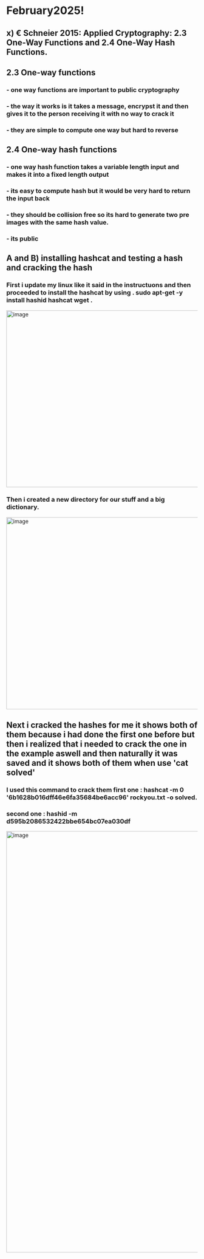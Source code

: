 # February2025!
## x) € Schneier 2015: Applied Cryptography: 2.3 One-Way Functions and 2.4 One-Way Hash Functions.
## 2.3 One-way functions
### - one way functions are important to public cryptography
### - the way it works is it takes a message, encrypst it and then gives it to the person receiving it with no way to crack it
### - they are simple to compute one way but hard to reverse

## 2.4 One-way hash functions	
### - one way hash function takes a variable length input and makes it into a fixed length output
### - its easy to compute hash but it would be very hard to return the input back 
### - they should be collision free so its hard to generate two pre images with the same hash value.
### - its public

## A and B) installing hashcat and testing a hash and cracking the hash
### First i update my linux like it said in the instructuons and then proceeded to install the hashcat by using . sudo apt-get -y install hashid hashcat wget .
<img width="1464" height="466" alt="image" src="https://github.com/user-attachments/assets/6e81b577-4d71-4c41-9f66-814b02f3e290" />

### Then i created a new directory for our stuff and a big dictionary.
<img width="1450" height="506" alt="image" src="https://github.com/user-attachments/assets/7c905559-6e01-452b-9741-c2d2e6d32a46" />

## Next i cracked the hashes for me it shows both of them because i had done the first one before but then i realized that i needed to crack the one in the example aswell and then naturally it was saved and it shows both of them when use 'cat solved'
### I used this command to crack them first one : hashcat -m 0 '6b1628b016dff46e6fa35684be6acc96' rockyou.txt -o solved. 
### second one : hashid -m d595b2086532422bbe654bc07ea030df
<img width="1476" height="1110" alt="image" src="https://github.com/user-attachments/assets/25fef359-e9cf-4c2f-a5c1-a942d9c67056" />





